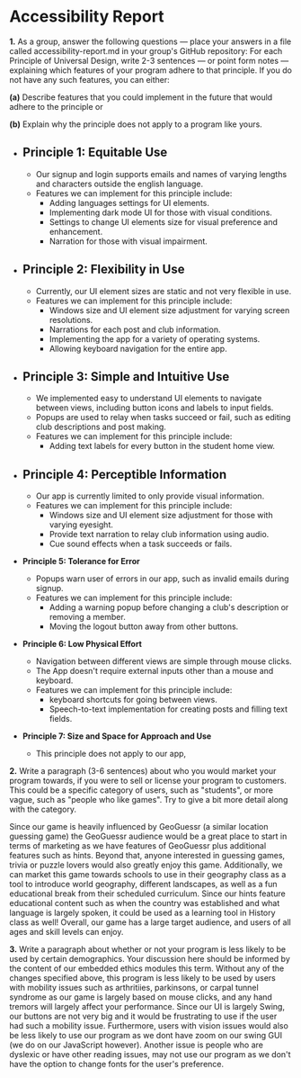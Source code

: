 # Accessibility Report 

**1.** As a group, answer the following questions — place your answers in a file called accessibility-report.md in your group's GitHub repository:
For each Principle of Universal Design, write 2-3 sentences — or point form notes — explaining which features of your program adhere to that principle. If you do not have any such features, you can either:

**(a)** Describe features that you could implement in the future that would adhere to the principle or

**(b)** Explain why the principle does not apply to a program like yours.

- **Principle 1: Equitable Use**
  - 
  - Our signup and login supports emails and names of varying lengths and characters outside the english language.
  - Features we can implement for this principle include:
    - Adding languages settings for UI elements.
    - Implementing dark mode UI for those with visual conditions.
    - Settings to change UI elements size for visual preference and enhancement.
    - Narration for those with visual impairment.


- **Principle 2: Flexibility in Use**
  - 
  - Currently, our UI element sizes are static and not very flexible in use.
  - Features we can implement for this principle include:
    - Windows size and UI element size adjustment for varying screen resolutions.
    - Narrations for each post and club information.
    - Implementing the app for a variety of operating systems.
    - Allowing keyboard navigation for the entire app.


- **Principle 3: Simple and Intuitive Use**
  -
  - We implemented easy to understand UI elements to navigate between views, including button icons and labels to 
    input fields.
  - Popups are used to relay when tasks succeed or fail, such as editing club descriptions and post making.
  - Features we can implement for this principle include:
    - Adding text labels for every button in the student home view.


- **Principle 4: Perceptible Information**
  - 
  - Our app is currently limited to only provide visual information.
  - Features we can implement for this principle include:
    - Windows size and UI element size adjustment for those with varying eyesight.
    - Provide text narration to relay club information using audio.
    - Cue sound effects when a task succeeds or fails.


- **Principle 5: Tolerance for Error**
  - Popups warn user of errors in our app, such as invalid emails during signup.
  - Features we can implement for this principle include:
    - Adding a warning popup before changing a club's description or removing a member.
    - Moving the logout button away from other buttons.
    

- **Principle 6: Low Physical Effort**
  - Navigation between different views are simple through mouse clicks.
  - The App doesn't require external inputs other than a mouse and keyboard.
  - Features we can implement for this principle include:
    - keyboard shortcuts for going between views.
    - Speech-to-text implementation for creating posts and filling text fields.


- **Principle 7: Size and Space for Approach and Use**
    - This principle does not apply to our app, 


**2.** Write a paragraph (3-6 sentences) about who you would market your program towards, if you were to sell or license your program to customers. This could be a specific category of users, such as "students", or more vague, such as "people who like games". Try to give a bit more detail along with the category.

Since our game is heavily influenced by GeoGuessr (a similar location guessing game) the GeoGuessr audience would be a great place to start in terms of marketing as we have features of GeoGuessr plus additional features such as hints. Beyond that, anyone interested in guessing games, trivia or puzzle lovers would also greatly enjoy this game. Additionally, we can market this game towards schools to use in their geography class as a tool to introduce world geography, different landscapes, as well as a fun educational break from their scheduled curriculum. Since our hints feature educational content such as when the country was established and what language is largely spoken, it could be used as a learning tool in History class as well! Overall, our game has a large target audience, and users of all ages and skill levels can enjoy.


**3.** Write a paragraph about whether or not your program is less likely to be used by certain demographics. Your discussion here should be informed by the content of our embedded ethics modules this term.
Without any of the changes specified above, this program is less likely to be used by users with mobility issues such as arthritiies, parkinsons, or carpal tunnel syndrome as our game is largely based on mouse clicks, and any hand tremors will largely affect your performance. Since our UI is largely Swing, our buttons are not very big and it would be frustrating to use if the user had such a mobility issue. Furthermore, users with vision issues would also be less likely to use our program as we dont have zoom on our swing GUI (we do on our JavaScript however). Another issue is people who are dyslexic or have other reading issues, may not use our program as we don't have the option to change fonts for the user's preference. 



